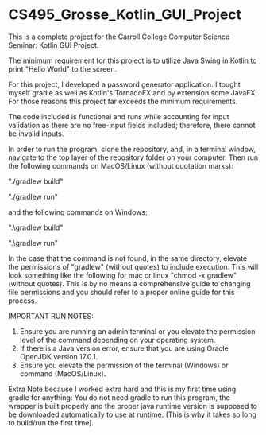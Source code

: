 # CS495_Grosse_Kotlin_GUI_Project

This is a complete project for the Carroll College Computer Science Seminar: Kotlin GUI Project.

The minimum requirement for this project is to utilize Java Swing in Kotlin to print "Hello World" to the screen.

For this project, I developed a password generator application. I tought myself gradle as well as Kotlin's TornadoFX and by extension some JavaFX. For those reasons this project far exceeds the minimum requirements.

The code included is functional and runs while accounting for input validation as there are no free-input fields included; therefore, there cannot be invalid inputs.


In order to run the program, clone the repository, and, in a terminal window, navigate to the top layer of the repository folder on your computer. Then run the following commands on MacOS/Linux (without quotation marks):

"./gradlew build"

"./gradlew run"

and the following commands on Windows:

".\gradlew build"

".\gradlew run"

In the case that the command is not found, in the same directory, elevate the permissions of "gradlew" (without quotes) to include execution. This will look something like the following for mac or linux "chmod -x gradlew" (without quotes). This is by no means a comprehensive guide to changing file permissions and you should refer to a proper online guide for this process.

IMPORTANT RUN NOTES:
1. Ensure you are running an admin terminal or you elevate the permission level of the command depending on your operating system.
2. If there is a Java version error, ensure that you are using Oracle OpenJDK version 17.0.1.
3. Ensure you elevate the permission of the terminal (Windows) or command (MacOS/Linux).

Extra Note because I worked extra hard and this is my first time using gradle for anything:
You do not need gradle to run this program, the wrapper is built properly and the proper java runtime version is supposed to be downloaded automatically to use at runtime. (This is why it takes so long to build/run the first time).

